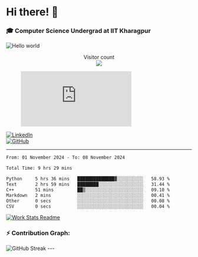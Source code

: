 # Hi there! 👋

### 🎓 Computer Science Undergrad at IIT Kharagpur

<img src="https://raw.githubusercontent.com/sagar-viradiya/sagar-viradiya/master/resources/banner.png" alt="Hello world">

<p align="center"> 
  Visitor count<br>
  <img src="https://profile-counter.glitch.me/sesiii/count.svg" />
</p>

<figure><embed src="https://wakatime.com/share/@81d5e6c4-c575-43e6-9a9e-85ed25517f53/42cf003a-18dd-42ef-bded-df01146821f2.svg"></embed></figure>

[![LinkedIn](https://img.shields.io/badge/LinkedIn-0077B5?style=for-the-badge&logo=linkedin&logoColor=white)](https://www.linkedin.com/in/sesidadi)  
[![GitHub](https://img.shields.io/badge/GitHub-181717?style=for-the-badge&logo=github&logoColor=white)](https://github.com/sesiii)

---
<!--START_SECTION:waka-->

```txt
From: 01 November 2024 - To: 08 November 2024

Total Time: 9 hrs 29 mins

Python     5 hrs 36 mins   ██████████████▓░░░░░░░░░░   58.93 %
Text       2 hrs 59 mins   ████████░░░░░░░░░░░░░░░░░   31.44 %
C++        51 mins         ██▒░░░░░░░░░░░░░░░░░░░░░░   09.10 %
Markdown   2 mins          ░░░░░░░░░░░░░░░░░░░░░░░░░   00.41 %
Other      0 secs          ░░░░░░░░░░░░░░░░░░░░░░░░░   00.08 %
CSV        0 secs          ░░░░░░░░░░░░░░░░░░░░░░░░░   00.04 %
```

<!--END_SECTION:waka-->


[![Work Stats Readme](https://github.com/sesiii/sesiii/actions/workflows/main.yml/badge.svg)](https://github.com/sesiii/sesiii/actions/workflows/main.yml)

### ⚡ Contribution Graph:

<img src="https://streak-stats.demolab.com/?user=sesiii&theme=radical" alt="GitHub Streak" />
---

